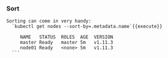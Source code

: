 ### Sort
    Sorting can come in very handy:
      `kubectl get nodes --sort-by=.metadata.name`{{execute}}
      
  ```
       NAME   STATUS  ROLES  AGE  VERSION
       master Ready   master 5m   v1.11.3
       node01 Ready   <none> 5m   v1.11.3
    ```

